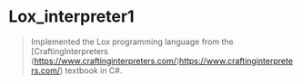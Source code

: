 # Lox_interpreter1
>Implemented the Lox programming language from the [CraftingInterpreters (https://www.craftinginterpreters.com/)https://www.craftinginterpreters.com/) textbook in C#.
